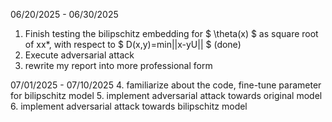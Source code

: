 06/20/2025 - 06/30/2025
1. Finish testing the bilipschitz embedding for $ \theta(x) $ as square root of xx*, with respect to $ D(x,y)=min||x-yU|| $ (done)
2. Execute adversarial attack
3. rewrite my report into more professional form

07/01/2025 - 07/10/2025
4. familiarize about the code, fine-tune parameter for bilipschitz model
5. implement adversarial attack towards original model
6. implement adversarial attack towards bilipschitz model

